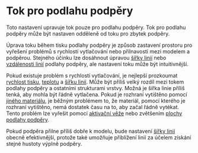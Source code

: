 Tok pro podlahu podpěry
====
Toto nastavení upravuje tok pouze pro podlahu podpěry. Tok pro podlahu podpěry může být nastaven odděleně od toku pro zbytek podpěry.

Úprava toku během tisku podlahy podpěry je způsob zastavení prostoru pro vyřešení problémů s rychlostí vytlačování nebo přilnavostí mezi modelem a podpěrou. Stejného účinku lze dosáhnout úpravou [šířky linií](../resolution/support_bottom_line_width.md) nebo [vzdálenosti linií](../support/support_bottom_line_distance.md) podlahy podpěry, ale nastavení toku může být intuitivnější.

Pokud existuje problém s rychlostí vytlačování, je nejlepší prozkoumat [rychlost tisku](../speed/speed_support_bottom.md), [teplotu](material_print_temperature.md) a [šířku linií](../resolution/support_bottom_line_width.md). Může být příliš velký rozdíl mezi tokem podlahy podpěry a ostatními strukturami vrstvy. Možná je šířka linie příliš tenká, aby mohla být řádně vytlačena. Pokud je rozhraní vytištěno pomocí [jiného materiálu](../support/support_interface_extruder_nr.md), je běžným problémem to, že materiál, pomocí kterého je rozhraní vytištěno, nemá dostatek času na to, aby začal řádně vytékat. Tento problém lze vyřešit pomocí [aktivační věže](../dual/prime_tower_enable.md) nebo zvětšením [plochy podlahy podpěry](../support/support_bottom_offset.md).

Pokud podpěra přilne příliš dobře k modelu, bude nastavení [šířky linií](../resolution/support_bottom_line_width.md) obecně efektivnější, protože také umožňuje přiblížení linií za účelem získání stejné hustoty výplně podpěry.